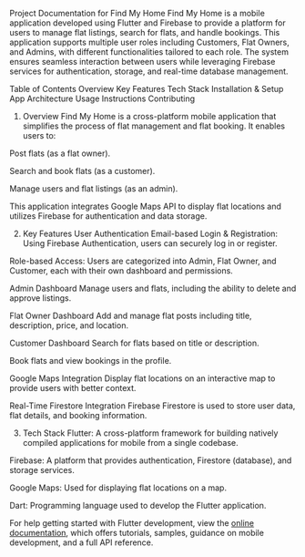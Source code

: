 Project Documentation for Find My Home
Find My Home is a mobile application developed using Flutter and Firebase to provide a platform for users to manage flat listings, search for flats, and handle bookings. This application supports multiple user roles including Customers, Flat Owners, and Admins, with different functionalities tailored to each role. The system ensures seamless interaction between users while leveraging Firebase services for authentication, storage, and real-time database management.

Table of Contents
    Overview
    Key Features
    Tech Stack
    Installation & Setup
    App Architecture
    Usage Instructions
    Contributing


1. Overview
Find My Home is a cross-platform mobile application that simplifies the process of flat management and flat booking. It enables users to:

Post flats (as a flat owner).

Search and book flats (as a customer).

Manage users and flat listings (as an admin).

This application integrates Google Maps API to display flat locations and utilizes Firebase for authentication and data storage.

2. Key Features
User Authentication
Email-based Login & Registration: Using Firebase Authentication, users can securely log in or register.

Role-based Access: Users are categorized into Admin, Flat Owner, and Customer, each with their own dashboard and permissions.

Admin Dashboard
Manage users and flats, including the ability to delete and approve listings.

Flat Owner Dashboard
Add and manage flat posts including title, description, price, and location.

Customer Dashboard
Search for flats based on title or description.

Book flats and view bookings in the profile.

Google Maps Integration
Display flat locations on an interactive map to provide users with better context.

Real-Time Firestore Integration
Firebase Firestore is used to store user data, flat details, and booking information.

3. Tech Stack
Flutter: A cross-platform framework for building natively compiled applications for mobile from a single codebase.

Firebase: A platform that provides authentication, Firestore (database), and storage services.

Google Maps: Used for displaying flat locations on a map.

Dart: Programming language used to develop the Flutter application.

For help getting started with Flutter development, view the
[online documentation](https://docs.flutter.dev/), which offers tutorials,
samples, guidance on mobile development, and a full API reference.

